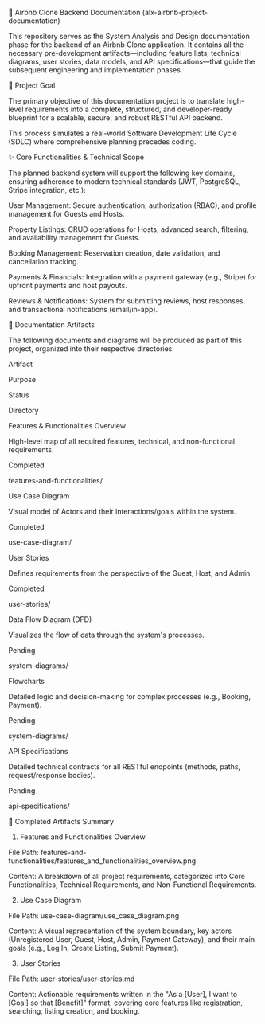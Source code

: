 🏡 Airbnb Clone Backend Documentation (alx-airbnb-project-documentation)

This repository serves as the System Analysis and Design documentation phase for the backend of an Airbnb Clone application. It contains all the necessary pre-development artifacts—including feature lists, technical diagrams, user stories, data models, and API specifications—that guide the subsequent engineering and implementation phases.

🎯 Project Goal

The primary objective of this documentation project is to translate high-level requirements into a complete, structured, and developer-ready blueprint for a scalable, secure, and robust RESTful API backend.

This process simulates a real-world Software Development Life Cycle (SDLC) where comprehensive planning precedes coding.

✨ Core Functionalities & Technical Scope

The planned backend system will support the following key domains, ensuring adherence to modern technical standards (JWT, PostgreSQL, Stripe integration, etc.):

User Management: Secure authentication, authorization (RBAC), and profile management for Guests and Hosts.

Property Listings: CRUD operations for Hosts, advanced search, filtering, and availability management for Guests.

Booking Management: Reservation creation, date validation, and cancellation tracking.

Payments & Financials: Integration with a payment gateway (e.g., Stripe) for upfront payments and host payouts.

Reviews & Notifications: System for submitting reviews, host responses, and transactional notifications (email/in-app).

📝 Documentation Artifacts

The following documents and diagrams will be produced as part of this project, organized into their respective directories:

Artifact

Purpose

Status

Directory

Features & Functionalities Overview

High-level map of all required features, technical, and non-functional requirements.

Completed

features-and-functionalities/

Use Case Diagram

Visual model of Actors and their interactions/goals within the system.

Completed

use-case-diagram/

User Stories

Defines requirements from the perspective of the Guest, Host, and Admin.

Completed

user-stories/

Data Flow Diagram (DFD)

Visualizes the flow of data through the system's processes.

Pending

system-diagrams/

Flowcharts

Detailed logic and decision-making for complex processes (e.g., Booking, Payment).

Pending

system-diagrams/

API Specifications

Detailed technical contracts for all RESTful endpoints (methods, paths, request/response bodies).

Pending

api-specifications/

🚀 Completed Artifacts Summary

1. Features and Functionalities Overview

File Path: features-and-functionalities/features_and_functionalities_overview.png

Content: A breakdown of all project requirements, categorized into Core Functionalities, Technical Requirements, and Non-Functional Requirements.

2. Use Case Diagram

File Path: use-case-diagram/use_case_diagram.png

Content: A visual representation of the system boundary, key actors (Unregistered User, Guest, Host, Admin, Payment Gateway), and their main goals (e.g., Log In, Create Listing, Submit Payment).

3. User Stories

File Path: user-stories/user-stories.md

Content: Actionable requirements written in the "As a [User], I want to [Goal] so that [Benefit]" format, covering core features like registration, searching, listing creation, and booking.

